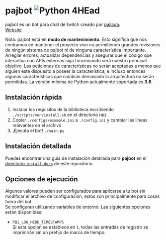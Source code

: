 # pajbot ![Python 4HEad](https://github.com/pajbot/pajbot/workflows/Python%204HEad/badge.svg)

pajbot es un bot para chat de twitch creado por [pajlada](http://twitch.tv/pajlada).  
[Website](https://pajbot.com)

Nota: pajbot está en **modo de mantenimiento**.
Esto significa que nos centramos en mantener el proyecto vivo no permitiendo grandes revisiones de ningún sistema de pajbot ni de ninguna característica importante.
Arreglar errores, actualizar dependencias y asegurar que el código que interactúa con APIs externas siga funcionando será nuestro principal objetivo.
Las peticiones de características no serán aceptadas a menos que alguien esté dispuesto a poseer la característica, e incluso entonces algunas características que cambian demasiado la arquitectura no serán permitidas.
La versión mínima de Python actualmente soportada es **3.8**.

## Instalación rápida

1. Instalar los requisitos de la biblioteca escribiendo `./scripts/venvinstall.sh` en el directorio raíz
2. Copiar `./configs/example.ini` a `./config.ini` y cambiar las líneas relevantes en el archivo.
3. ¡Ejecuta el bot! `./main.py`

## Instalación detallada

Puedes encontrar una guía de instalación detallada para **pajbot** en el [directorio `install-docs`](./install-docs) de este repositorio.

## Opciones de ejecución

Algunos valores pueden ser configurados para aplicarse a tu bot sin modificar el archivo de configuración, estos son principalmente para cosas fuera del bot.  
Se configuran utilizando variables de entorno. Las siguientes opciones están disponibles:

- `PB1_LOG_HIDE_TIMESTAMPS`  
   Si esta opción se establece en `1`, todas las entradas de registro se imprimirán sin un prefijo de marca de tiempo.
